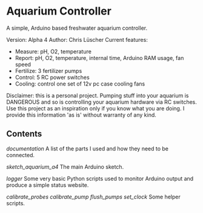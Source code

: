 Aquarium Controller
===================

A simple, Arduino based freshwater aquarium controller.

Version: Alpha 4
Author: Chris Lüscher
Current features:
- Measure: pH, O2, temperature
- Report: pH, O2, temperature, internal time, Arduino RAM usage, fan speed
- Fertilize: 3 fertilizer pumps
- Control: 5 RC power switches
- Cooling: control one set of 12v pc case cooling fans

Disclaimer: this is a personal project. Pumping stuff into your aquarium is DANGEROUS and so is controlling your aquarium hardware via RC switches. Use this project as an inspiration only if you know what you are doing. I provide this information 'as is' without warranty of any kind.

## Contents

*documentation*
A list of the parts I used and how they need to be connected.

*sketch_aquarium_a4*
The main Arduino sketch.

*logger*
Some very basic Python scripts used to monitor Arduino output and produce a simple status website.

*calibrate_probes*
*calibrate_pump*
*flush_pumps*
*set_clock*
Some helper scripts.
